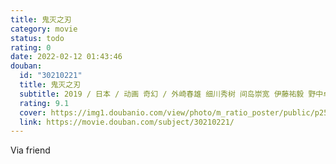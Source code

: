```yaml
---
title: 鬼灭之刃
category: movie
status: todo
rating: 0
date: 2022-02-12 01:43:46
douban:
  id: "30210221"
  title: 鬼灭之刃
  subtitle: 2019 / 日本 / 动画 奇幻 / 外崎春雄 细川秀树 间岛崇宽 伊藤祐毅 野中卓也 五味伸介 宫原秀二 高桥贤 / 花江夏树 鬼头明里
  rating: 9.1
  cover: https://img1.doubanio.com/view/photo/m_ratio_poster/public/p2551222097.jpg
  link: https://movie.douban.com/subject/30210221/
---
```


Via friend